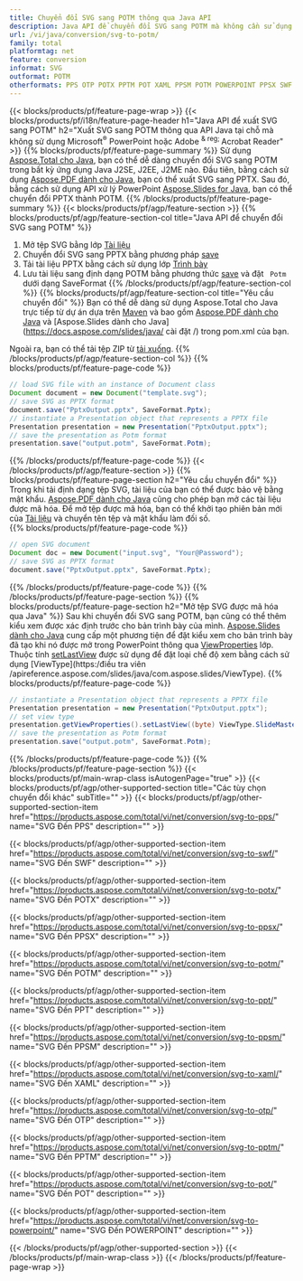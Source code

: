```yaml
---
title: Chuyển đổi SVG sang POTM thông qua Java API
description: Java API để chuyển đổi SVG sang POTM mà không cần sử dụng Microsoft Word
url: /vi/java/conversion/svg-to-potm/
family: total
platformtag: net
feature: conversion
informat: SVG
outformat: POTM
otherformats: PPS OTP POTX PPTM POT XAML PPSM POTM POWERPOINT PPSX SWF PPT
---
```

{{< blocks/products/pf/feature-page-wrap >}}
{{< blocks/products/pf/i18n/feature-page-header h1="Java API để xuất SVG sang POTM" h2="Xuất SVG sang POTM thông qua API Java tại chỗ mà không sử dụng Microsoft<sup>&reg;</sup> PowerPoint hoặc Adobe <sup> & reg; </sup> Acrobat Reader" >}}
{{% blocks/products/pf/feature-page-summary %}}
Sử dụng [Aspose.Total cho Java](https://products.aspose.com/total/java/), bạn có thể dễ dàng chuyển đổi SVG sang POTM trong bất kỳ ứng dụng Java J2SE, J2EE, J2ME nào. Đầu tiên, bằng cách sử dụng [Aspose.PDF dành cho Java](https://products.aspose.com/pdf/java/), bạn có thể xuất SVG sang PPTX. Sau đó, bằng cách sử dụng API xử lý PowerPoint [Aspose.Slides for Java](https://products.aspose.com/slides/java/), bạn có thể chuyển đổi PPTX thành POTM.
{{% /blocks/products/pf/feature-page-summary  %}}
{{< blocks/products/pf/agp/feature-section >}}
{{% blocks/products/pf/agp/feature-section-col title="Java API để chuyển đổi SVG sang POTM" %}}
1. Mở tệp SVG bằng lớp [Tài liệu](https://apireference.aspose.com/pdf/java/com.aspose.pdf/Document)
2. Chuyển đổi SVG sang PPTX bằng phương pháp [save](https://apireference.aspose.com/pdf/java/com.aspose.pdf/Document#save-java.lang.String-int-)
3. Tải tài liệu PPTX bằng cách sử dụng lớp [Trình bày](https://apireference.aspose.com/slides/java/com.aspose.slides/Presentation)
4. Lưu tài liệu sang định dạng POTM bằng phương thức [save](https://apireference.aspose.com/slides/java/com.aspose.slides/Presentation#save-java.lang.String-int-) và đặt ` Potm` dưới dạng SaveFormat
{{% /blocks/products/pf/agp/feature-section-col %}}
{{% blocks/products/pf/agp/feature-section-col title="Yêu cầu chuyển đổi" %}}
Bạn có thể dễ dàng sử dụng Aspose.Total cho Java trực tiếp từ dự án dựa trên [Maven](https://repository.aspose.com/webapp/#/artifacts/browse/tree/General/repo/com/aspose/aspose-total) và bao gồm [Aspose.PDF dành cho Java](https://docs.aspose.com/pdf/java/installation/) và [Aspose.Slides dành cho Java](https://docs.aspose.com/slides/java/ cài đặt /) trong pom.xml của bạn.

Ngoài ra, bạn có thể tải tệp ZIP từ [tải xuống](https://downloads.aspose.com/total/java).
{{% /blocks/products/pf/agp/feature-section-col %}}
{{% blocks/products/pf/feature-page-code %}}

```java
// load SVG file with an instance of Document class
Document document = new Document("template.svg");
// save SVG as PPTX format 
document.save("PptxOutput.pptx", SaveFormat.Pptx); 
// instantiate a Presentation object that represents a PPTX file
Presentation presentation = new Presentation("PptxOutput.pptx");
// save the presentation as Potm format
presentation.save("output.potm", SaveFormat.Potm);   
```

{{% /blocks/products/pf/feature-page-code %}}
{{< /blocks/products/pf/agp/feature-section >}}
{{% blocks/products/pf/feature-page-section  h2="Yêu cầu chuyển đổi" %}}
Trong khi tải định dạng tệp SVG, tài liệu của bạn có thể được bảo vệ bằng mật khẩu. [Aspose.PDF dành cho Java](https://products.aspose.com/pdf/java/) cũng cho phép bạn mở các tài liệu được mã hóa. Để mở tệp được mã hóa, bạn có thể khởi tạo phiên bản mới của [Tài liệu](https://apireference.aspose.com/pdf/java/com.aspose.pdf/Document#Document-java.lang.String-java.lang.String-) và chuyển tên tệp và mật khẩu làm đối số.  
{{% blocks/products/pf/feature-page-code %}}

```java
// open SVG document
Document doc = new Document("input.svg", "Your@Password");
// save SVG as PPTX format 
document.save("PptxOutput.pptx", SaveFormat.Pptx); 

```

{{% /blocks/products/pf/feature-page-code  %}}
{{% /blocks/products/pf/feature-page-section %}}
{{% blocks/products/pf/feature-page-section  h2="Mở tệp SVG được mã hóa qua Java" %}}
Sau khi chuyển đổi SVG sang POTM, bạn cũng có thể thêm kiểu xem được xác định trước cho bản trình bày của mình. [Aspose.Slides dành cho Java](https://products.aspose.com/slides/java/) cung cấp một phương tiện để đặt kiểu xem cho bản trình bày đã tạo khi nó được mở trong PowerPoint thông qua [ViewProperties](https://apireference.aspose.com/slides/java/com.aspose.slides/ViewProperties) lớp. Thuộc tính [setLastView](https://apireference.aspose.com/slides/java/com.aspose.slides/ViewProperties#setLastView-int-) được sử dụng để đặt loại chế độ xem bằng cách sử dụng [ViewType](https:/điều tra viên /apireference.aspose.com/slides/java/com.aspose.slides/ViewType). 
{{% blocks/products/pf/feature-page-code %}}

```java
// instantiate a Presentation object that represents a PPTX file
Presentation presentation = new Presentation("PptxOutput.pptx");
// set view type
presentation.getViewProperties().setLastView((byte) ViewType.SlideMasterView);
// save the presentation as Potm format
presentation.save("output.potm", SaveFormat.Potm);    
```

{{% /blocks/products/pf/feature-page-code  %}}
{{% /blocks/products/pf/feature-page-section %}}
{{< blocks/products/pf/main-wrap-class isAutogenPage="true" >}}
{{< blocks/products/pf/agp/other-supported-section title="Các tùy chọn chuyển đổi khác" subTitle="" >}}
{{< blocks/products/pf/agp/other-supported-section-item href="https://products.aspose.com/total/vi/net/conversion/svg-to-pps/" name="SVG Đến PPS" description="" >}}

{{< blocks/products/pf/agp/other-supported-section-item href="https://products.aspose.com/total/vi/net/conversion/svg-to-swf/" name="SVG Đến SWF" description="" >}}

{{< blocks/products/pf/agp/other-supported-section-item href="https://products.aspose.com/total/vi/net/conversion/svg-to-potx/" name="SVG Đến POTX" description="" >}}

{{< blocks/products/pf/agp/other-supported-section-item href="https://products.aspose.com/total/vi/net/conversion/svg-to-ppsx/" name="SVG Đến PPSX" description="" >}}

{{< blocks/products/pf/agp/other-supported-section-item href="https://products.aspose.com/total/vi/net/conversion/svg-to-potm/" name="SVG Đến POTM" description="" >}}

{{< blocks/products/pf/agp/other-supported-section-item href="https://products.aspose.com/total/vi/net/conversion/svg-to-ppt/" name="SVG Đến PPT" description="" >}}

{{< blocks/products/pf/agp/other-supported-section-item href="https://products.aspose.com/total/vi/net/conversion/svg-to-ppsm/" name="SVG Đến PPSM" description="" >}}

{{< blocks/products/pf/agp/other-supported-section-item href="https://products.aspose.com/total/vi/net/conversion/svg-to-xaml/" name="SVG Đến XAML" description="" >}}

{{< blocks/products/pf/agp/other-supported-section-item href="https://products.aspose.com/total/vi/net/conversion/svg-to-otp/" name="SVG Đến OTP" description="" >}}

{{< blocks/products/pf/agp/other-supported-section-item href="https://products.aspose.com/total/vi/net/conversion/svg-to-pptm/" name="SVG Đến PPTM" description="" >}}

{{< blocks/products/pf/agp/other-supported-section-item href="https://products.aspose.com/total/vi/net/conversion/svg-to-pot/" name="SVG Đến POT" description="" >}}

{{< blocks/products/pf/agp/other-supported-section-item href="https://products.aspose.com/total/vi/net/conversion/svg-to-powerpoint/" name="SVG Đến POWERPOINT" description="" >}}


{{< /blocks/products/pf/agp/other-supported-section >}}
{{< /blocks/products/pf/main-wrap-class >}}
{{< /blocks/products/pf/feature-page-wrap >}}